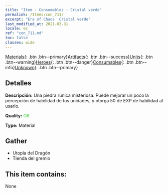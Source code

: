 ```yaml
---
title: "Item - Consumables - Cristal verde"
permalink: /Items/con_711/
excerpt: "Era of Chaos  Cristal verde"
last_modified_at: 2021-03-31
locale: es
ref: "con_711.md"
toc: false
classes: wide
---
```

 [Materials](/es/Items/){: .btn .btn--primary}[Artifacts](/es/Items/Artifacts/){: .btn .btn--success}[Units](/es/Items/Units/){: .btn .btn--warning}[Heroes](/es/Items/Heroes/){: .btn .btn--danger}[Consumables](/es/Items/Consumables/){: .btn .btn--info}[Unknown](/es/Items/Unknown/){: .btn .btn--primary}

## Detalles
 **Descripción:** Una piedra rúnica misteriosa. Puede mejorar un poco la percepción de habilidad de tus unidades, y otorga 50 de EXP de habilidad al usarlo.

 **Quality:** <span style="color: #32CD32">OK</span>

 **Type:** Material

## Gather

*    Utopía del Dragón 
*    Tienda del gremio 

## This item contains:

  None

